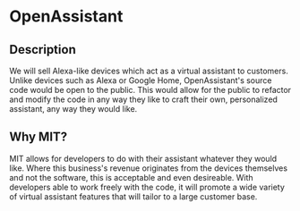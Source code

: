 # OpenAssistant
## Description
We will sell Alexa-like devices which act as a virtual assistant to customers. Unlike devices such as Alexa or Google Home, OpenAssistant's source code would be open to the public.
This would allow for the public to refactor and modify the code in any way they like to craft their own, personalized assistant, any way they would like.

## Why MIT?
MIT allows for developers to do with their assistant whatever they would like. Where this business's revenue originates from the devices themselves and not the software, this is acceptable and even desireable.
With developers able to work freely with the code, it will promote a wide variety of virtual assistant features that will tailor to a large customer base.
